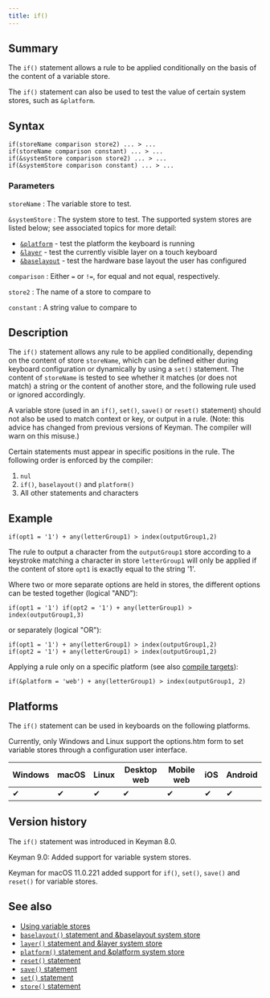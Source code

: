 ```yaml
---
title: if()
---
```


## Summary

The `if()` statement allows a rule to be applied conditionally on the basis of the content of a variable store.

The `if()` statement can also be used to test the value of certain system stores, such as `&platform`.

## Syntax

```
if(storeName comparison store2) ... > ...
if(storeName comparison constant) ... > ...
if(&systemStore comparison store2) ... > ...
if(&systemStore comparison constant) ... > ...
```

### Parameters

`storeName`
: The variable store to test.

`&systemStore`
: The system store to test. The supported system stores are listed below; see
  associated topics for more detail:

   * [`&platform`](platform) - test the platform the keyboard is running
   * [`&layer`](layer) - test the currently visible layer on a touch keyboard
   * [`&baselayout`](baselayout) - test the hardware base layout the user has
     configured

`comparison`
: Either `=` or `!=`, for equal and not equal, respectively.

`store2`
: The name of a store to compare to

`constant`
: A string value to compare to

## Description

The `if()` statement allows any rule to be applied conditionally, depending on
the content of store `storeName`, which can be defined either during keyboard
configuration or dynamically by using a `set()` statement. The content of
`storeName` is tested to see whether it matches (or does not match) a string or
the content of another store, and the following rule used or ignored
accordingly.

A variable store (used in an `if()`, `set()`, `save()` or `reset()` statement)
should not also be used to match context or key, or output in a rule. (Note:
this advice has changed from previous versions of Keyman. The compiler will warn
on this misuse.)

Certain statements must appear in specific positions in the rule. The following
order is enforced by the compiler:

1. `nul`
2. `if()`, `baselayout()` and `platform()`
3. All other statements and characters

## Example

```
if(opt1 = '1') + any(letterGroup1) > index(outputGroup1,2)
```

The rule to output a character from the `outputGroup1` store according to a
keystroke matching a character in store `letterGroup1` will only be applied if
the content of store `opt1` is exactly equal to the string '1'.

Where two or more separate options are held in stores, the different options can
be tested together (logical "AND"):

```
if(opt1 = '1') if(opt2 = '1') + any(letterGroup1) > index(outputGroup1,3)
```

or separately (logical "OR"):

```
if(opt1 = '1') + any(letterGroup1) > index(outputGroup1,2)
if(opt2 = '1') + any(letterGroup1) > index(outputGroup1,2)
```

Applying a rule only on a specific platform (see also
[compile targets](../guide/compile-targets)):

```
if(&platform = 'web') + any(letterGroup1) > index(outputGroup1, 2)
```

## Platforms

The `if()` statement can be used in keyboards on the following platforms.

Currently, only Windows and Linux support the options.htm form to set variable stores
through a configuration user interface.

<table class='platform'>
  <thead>
    <tr><th>Windows</th><th>macOS</th><th>Linux</th><th>Desktop web</th><th>Mobile web</th><th>iOS</th><th>Android</th></tr>
  </thead>
  <tbody>
    <tr><td>✔</td><td>✔</td><td>✔</td><td>✔</td><td>✔</td><td>✔</td><td>✔</td></tr>
  </tbody>
</table>

## Version history

The `if()` statement was introduced in Keyman 8.0.

Keyman 9.0: Added support for variable system stores.

Keyman for macOS 11.0.221 added support for `if()`, `set()`, `save()` and `reset()` for variable stores.

## See also

* [Using variable stores](../guide/variable-stores)
* [`baselayout()` statement and &baselayout system store](baselayout)
* [`layer()` statement and &layer system store](layer)
* [`platform()` statement and &platform system store](platform)
* [`reset()` statement](reset)
* [`save()` statement](save)
* [`set()` statement](set)
* [`store()` statement](store)

